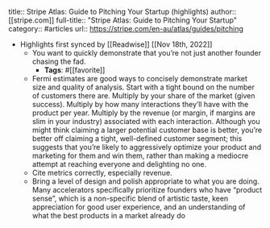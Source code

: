 title:: Stripe Atlas: Guide to Pitching Your Startup (highlights)
author:: [[stripe.com]]
full-title:: "Stripe Atlas: Guide to Pitching Your Startup"
category:: #articles
url:: https://stripe.com/en-au/atlas/guides/pitching

- Highlights first synced by [[Readwise]] [[Nov 18th, 2022]]
	- You want to quickly demonstrate that you’re not just another founder chasing the fad.
		- **Tags**: #[[favorite]]
	- Fermi estimates are good ways to concisely demonstrate market size and quality of analysis. Start with a tight bound on the number of customers there are. Multiply by your share of the market (given success). Multiply by how many interactions they’ll have with the product per year. Multiply by the revenue (or margin, if margins are slim in your industry) associated with each interaction. Although you might think claiming a larger potential customer base is better, you’re better off claiming a tight, well-defined customer segment; this suggests that you’re likely to aggressively optimize your product and marketing for them and win them, rather than making a mediocre attempt at reaching everyone and delighting no one.
	- Cite metrics correctly, especially revenue.
	- Bring a level of design and polish appropriate to what you are doing. Many accelerators specifically prioritize founders who have “product sense”, which is a non-specific blend of artistic taste, keen appreciation for good user experience, and an understanding of what the best products in a market already do